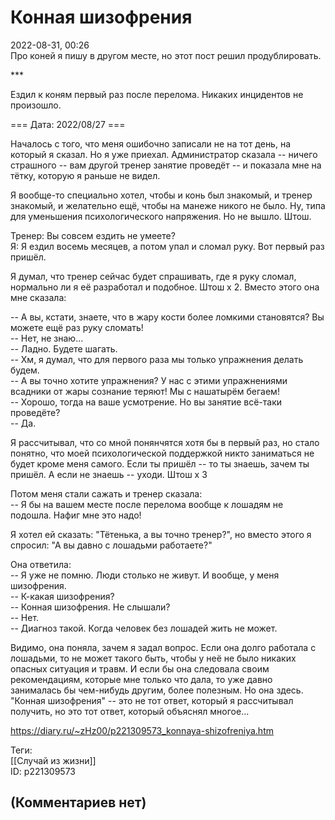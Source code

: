 Конная шизофрения
=================

  
2022-08-31, 00:26  
 Про коней я пишу в другом месте, но этот пост решил продублировать.   
   
 \*\*\*   
   
 Ездил к коням первый раз после перелома. Никаких инцидентов не произошло.   
   
 === Дата: 2022/08/27 ===   
   
 Началось с того, что меня ошибочно записали не на тот день, на который я сказал. Но я уже приехал. Администратор сказала -- ничего страшного -- вам другой тренер занятие проведёт -- и показала мне на тётку, которую я раньше не видел.   
   
 Я вообще-то специально хотел, чтобы и конь был знакомый, и тренер знакомый, и желательно ещё, чтобы на манеже никого не было. Ну, типа для уменьшения психологического напряжения. Но не вышло. Штош.   
   
 Тренер: Вы совсем ездить не умеете?   
 Я: Я ездил восемь месяцев, а потом упал и сломал руку. Вот первый раз пришёл.   
   
 Я думал, что тренер сейчас будет спрашивать, где я руку сломал, нормально ли я её разработал и подобное. Штош х 2. Вместо этого она мне сказала:   
   
 -- А вы, кстати, знаете, что в жару кости более ломкими становятся? Вы можете ещё раз руку сломать!   
 -- Нет, не знаю...   
 -- Ладно. Будете шагать.   
 -- Хм, я думал, что для первого раза мы только упражнения делать будем.   
 -- А вы точно хотите упражнения? У нас с этими упражнениями всадники от жары сознание теряют! Мы с нашатырём бегаем!   
 -- Хорошо, тогда на ваше усмотрение. Но вы занятие всё-таки проведёте?   
 -- Да.   
   
 Я рассчитывал, что со мной понянчятся хотя бы в первый раз, но стало понятно, что моей психологической поддержкой никто заниматься не будет кроме меня самого. Если ты пришёл -- то ты знаешь, зачем ты пришёл. А если не знаешь -- уходи. Штош x 3   
   
 Потом меня стали сажать и тренер сказала:   
 -- Я бы на вашем месте после перелома вообще к лошадям не подошла. Нафиг мне это надо!   
   
 Я хотел ей сказать: "Тётенька, а вы точно тренер?", но вместо этого я спросил: "А вы давно с лошадьми работаете?"   
   
 Она ответила:   
 -- Я уже не помню. Люди столько не живут. И вообще, у меня шизофрения.   
 -- К-какая шизофрения?   
 -- Конная шизофрения. Не слышали?   
 -- Нет.   
 -- Диагноз такой. Когда человек без лошадей жить не может.   
   
 Видимо, она поняла, зачем я задал вопрос. Если она долго работала с лошадьми, то не может такого быть, чтобы у неё не было никаких опасных ситуация и травм. И если бы она следовала своим рекомендациям, которые мне только что дала, то уже давно занималась бы чем-нибудь другим, более полезным. Но она здесь. "Конная шизофрения" -- это не тот ответ, который я рассчитывал получить, но это тот ответ, который объяснял многое...   
  
<https://diary.ru/~zHz00/p221309573_konnaya-shizofreniya.htm>  
  
Теги:  
[[Случай из жизни]]  
ID: p221309573  


(Комментариев нет)
------------------